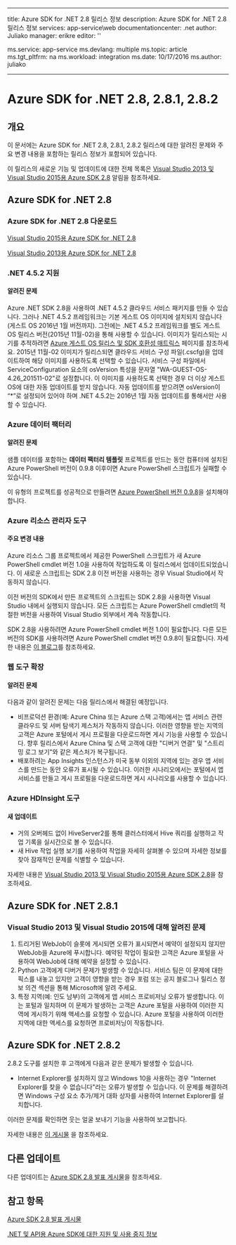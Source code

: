 
---
title: Azure SDK for .NET 2.8 릴리스 정보
description: Azure SDK for .NET 2.8 릴리스 정보
services: app-service\web
documentationcenter: .net
author: Juliako
manager: erikre
editor: ''

ms.service: app-service
ms.devlang: multiple
ms.topic: article
ms.tgt_pltfrm: na
ms.workload: integration
ms.date: 10/17/2016
ms.author: juliako

---
# <a name="azure-sdk-for-.net-2.8,-2.8.1-and-2.8.2"></a>Azure SDK for .NET 2.8, 2.8.1, 2.8.2
## <a name="overview"></a>개요
이 문서에는 Azure SDK for .NET 2.8, 2.8.1, 2.8.2 릴리스에 대한 알려진 문제와 주요 변경 내용을 포함하는 릴리스 정보가 포함되어 있습니다. 

이 릴리스의 새로운 기능 및 업데이트에 대한 전체 목록은 [Visual Studio 2013 및 Visual Studio 2015용 Azure SDK 2.8](https://azure.microsoft.com/blog/announcing-the-azure-sdk-2-8-for-net/) 알림을 참조하세요. 

## <a name="azure-sdk-for-.net-2.8"></a>Azure SDK for .NET 2.8
### <a name="download-azure-sdk-for-.net-2.8"></a>Azure SDK for .NET 2.8 다운로드
[Visual Studio 2015용 Azure SDK for .NET 2.8](http://go.microsoft.com/fwlink/?LinkId=699285) 

[Visual Studio 2013용 Azure SDK for .NET 2.8](http://go.microsoft.com/fwlink/?LinkId=699287)

### <a name=".net-4.5.2-support"></a>.NET 4.5.2 지원
#### <a name="known-issues"></a>알려진 문제
Azure .NET SDK 2.8을 사용하여 .NET 4.5.2 클라우드 서비스 패키지를 만들 수 있습니다. 그러나 .NET 4.5.2 프레임워크는 기본 게스트 OS 이미지에 설치되지 않습니다(게스트 OS 2016년 1월 버전까지). 그전에는 .NET 4.5.2 프레임워크를 별도 게스트 OS 릴리스 버전(2015년 11월-02)을 통해 사용할 수 있습니다. 이미지가 릴리스되는 시기를 추적하려면 [Azure 게스트 OS 릴리스 및 SDK 호환성 매트릭스](../cloud-services/cloud-services-guestos-update-matrix.md) 페이지를 참조하세요.  2015년 11월-02 이미지가 릴리스되면 클라우드 서비스 구성 파일(.cscfg)을 업데이트하여 해당 이미지를 사용하도록 선택할 수 있습니다. 서비스 구성 파일에서 ServiceConfiguration 요소의 osVersion 특성을 문자열 "WA-GUEST-OS-4.26_201511-02"로 설정합니다. 이 이미지를 사용하도록 선택한 경우 더 이상 게스트 OS에 대한 자동 업데이트를 받지 않습니다. 자동 업데이트를 받으려면 osVersion이 “*”로 설정되어 있어야 하며 .NET 4.5.2는 2016년 1월 자동 업데이트를 통해서만 사용할 수 있습니다.

### <a name="azure-data-factory"></a>Azure 데이터 팩터리
#### <a name="known-issues"></a>알려진 문제
샘플 데이터를 포함하는 **데이터 팩터리 템플릿** 프로젝트를 만드는 동안 컴퓨터에 설치된 Azure PowerShell 버전이 0.9.8 이후이면 Azure PowerShell 스크립트가 실패할 수 있습니다.

이 유형의 프로젝트를 성공적으로 만들려면 [Azure PowerShell 버전 0.9.8](https://github.com/Azure/azure-powershell/releases/download/v0.9.8-September2015/azure-powershell.0.9.8.msi)을 설치해야 합니다.

### <a name="azure-resource-manager-tools"></a>Azure 리소스 관리자 도구
#### <a name="breaking-changes"></a>주요 변경 내용
Azure 리소스 그룹 프로젝트에서 제공한 PowerShell 스크립트가 새 Azure PowerShell cmdlet 버전 1.0을 사용하여 작업하도록 이 릴리스에서 업데이트되었습니다.  이 새로운 스크립트는 SDK 2.8 이전 버전을 사용하는 경우 Visual Studio에서 작동하지 않습니다.  

이전 버전의 SDK에서 만든 프로젝트의 스크립트는 SDK 2.8을 사용하면 Visual Studio 내에서 실행되지 않습니다.  모든 스크립트는 Azure PowerShell cmdlet의 적절한 버전을 사용하여 Visual Studio 외부에서 계속 작동합니다.  

SDK 2.8을 사용하려면 Azure PowerShell cmdlet 버전 1.0이 필요합니다.  다른 모든 버전의 SDK를 사용하려면 Azure PowerShell cmdlet 버전 0.9.8이 필요합니다.  자세한 내용은 [이 블로그](http://go.microsoft.com/fwlink/?LinkID=623011)를 참조하세요.

### <a name="web-tools-extensions"></a>웹 도구 확장
#### <a name="known-issues"></a>알려진 문제
다음과 같이 알려진 문제는 다음 릴리스에서 해결된 예정입니다.

* 비프로덕션 환경(예: Azure China 또는 Azure 스택 고객)에서는 앱 서비스 관련 클라우드 및 서버 탐색기 제스처가 작동하지 않습니다. 이러한 영향을 받는 지역의 고객은 Azure 포털에서 게시 프로필을 다운로드하면 게시 기능을 사용할 수 있습니다. 향후 릴리스에서 Azure China 및 스택 고객에 대한 "디버거 연결" 및 "스트리밍 로그 보기"와 같은 제스처가 복구됩니다. 
* 배포하려는 App Insights 인스턴스가 미국 동부 이외의 지역에 있는 경우 앱 서비스를 만드는 동안 오류가 표시될 수 있습니다. 이러한 시나리오에서는 포털에서 앱 서비스를 만들고 게시 프로필을 다운로드하면 게시 시나리오를 사용할 수 있습니다. 

### <a name="azure-hdinsight-tools"></a>Azure HDInsight 도구
#### <a name="new-updates"></a>새 업데이트
* 거의 오버헤드 없이 HiveServer2를 통해 클러스터에서 Hive 쿼리를 실행하고 작업 기록을 실시간으로 볼 수 있습니다.
* 새 Hive 작업 실행 보기를 사용하여 작업을 자세히 살펴볼 수 있으며 자세한 정보를 찾아 잠재적인 문제를 식별할 수 있습니다.

자세한 내용은 [Visual Studio 2013 및 Visual Studio 2015용 Azure SDK 2.8](https://azure.microsoft.com/blog/announcing-the-azure-sdk-2-8-for-net/)을 참조하세요. 

## <a name="azure-sdk-for-.net-2.8.1"></a>Azure SDK for .NET 2.8.1
### <a name="known-issues-for-visual-studio-2013-and-visual-studio-2015"></a>Visual Studio 2013 및 Visual Studio 2015에 대해 알려진 문제
1. 트리거된 WebJob이 슬롯에 게시되면 오류가 표시되면서 예약이 설정되지 않지만 WebJob을 Azure에 푸시합니다. 예약된 작업이 필요한 고객은 Azure 포털을 사용하여 WebJob에 대해 예약을 설정할 수 있습니다. 
2. Python 고객에게 디버거 문제가 발생할 수 있습니다. 서비스 팀은 이 문제에 대한 픽스를 내놓고 있지만 고객이 영향을 받는 경우 포럼 또는 공지 블로그나 릴리스 정보 의견 섹션을 통해 Microsoft에 알려 주세요. 
3. 특정 지역(예: 인도 남부)의 고객에게 앱 서비스 프로비저닝 오류가 발생합니다. 이는 포털과 일치하며 이 문제가 발생하는 고객은 Azure 포털을 사용하여 이러한 지역에 게시하기 위해 액세스를 요청할 수 있습니다. Azure 포털을 사용하여 이러한 지역에 대한 액세스를 요청하면 프로비저닝이 작동합니다. 

## <a name="azure-sdk-for-.net-2.8.2"></a>Azure SDK for .NET 2.8.2
2.8.2 도구를 설치한 후 고객에게 다음과 같은 문제가 발생할 수 있습니다.         

* Internet Explorer를 설치하지 않고 Windows 10을 사용하는 경우 "Internet Explorer를 찾을 수 없습니다"라는 오류가 발생할 수 있습니다.
  이 문제를 해결하려면 Windows 구성 요소 추가/제거 대화 상자를 사용하여 Internet Explorer를 설치합니다.

이러한 문제를 확인하면 웃는 얼굴 보내기 기능을 사용하여 보고합니다.

자세한 내용은 [이 게시물](https://azure.microsoft.com/blog/announcing-azure-sdk-2-8-2-for-net/) 을 참조하세요.

## <a name="other-updates"></a>다른 업데이트
다른 업데이트는 [Azure SDK 2.8 발표 게시물](https://azure.microsoft.com/blog/announcing-the-azure-sdk-2-8-for-net/)을 참조하세요.

## <a name="also-see"></a>참고 항목
[Azure SDK 2.8 발표 게시물](https://azure.microsoft.com/blog/announcing-the-azure-sdk-2-8-for-net/)

[.NET 및 API용 Azure SDK에 대한 지원 및 사용 중지 정보](https://msdn.microsoft.com/library/azure/dn479282.aspx)

<!--HONumber=Oct16_HO2-->


